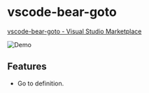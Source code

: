 # vscode-bear-goto
[vscode-bear-goto - Visual Studio Marketplace](https://marketplace.visualstudio.com/items?itemName=YukiAdachi.vscode-bear-goto)

![Demo](https://user-images.githubusercontent.com/177159/131163861-a21d7dac-ca71-4219-9cc7-eca381c16395.gif)

## Features
- Go to definition.
